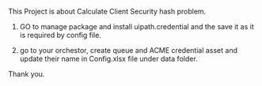 
This Project is about Calculate Client Security hash problem.


1) GO to manage package and install uipath.credential and the save it as it is required by config file.

2) go to your orchestor, create queue and ACME credential asset and update their name in Config.xlsx file under data folder.


Thank you.